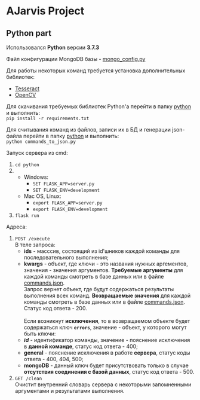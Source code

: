 # AJarvis Project
## Python part

Использовался **Python** версии **3.7.3**

Файл конфигурации MongoDB базы - [mongo_config.py](./python/mongo_config.py)

Для работы некоторых команд требуется установка дополнительных библиотек:
- [Tesseract](https://github.com/tesseract-ocr/tesseract/wiki)
- [OpenCV](https://docs.opencv.org/3.4/df/d65/tutorial_table_of_content_introduction.html)

Для скачивания требуемых библиотек Python'а перейти в папку [python](./python) и выполнить: <br>
`pip install -r requirements.txt`

Для считывания команд из файлов, записи их в БД и генерации json-файла перейти в папку [python](./python) и выполнить: <br>
`python commands_to_json.py`

Запуск сервера из cmd:
1. `cd python`
2. 
    - Windows:
        - `SET FLASK_APP=server.py`
        - `SET FLASK_ENV=development`
    - Mac OS, Linux:
        - `export FLASK_APP=server.py`
        - `export FLASK_ENV=development`
3. `flask run`

Адреса:
1. `POST /execute`<br>
В теле запроса:
    - **ids** - масссив, состоящий из id'шников каждой команды для последовательного выполнения;
    - **kwargs** - объект, где ключи - это названия нужных аргементов, значения - значения аргументов. **Требуемые аргументы** для каждой команды смотреть в базе данных или в файле [commands.json](./python/commands.json).<br>
    Запрос вернет объект, где будут содержаться результаты выполнения всех команд. **Возвращаемые значения** для каждой команды смотреть в базе данных или в файле [commands.json](./python/commands.json). Статус код ответа - 200.<br><br>
Если возникнут **исключения**, то в возвращаемом объекте будет содержаться ключ **`errors`**, значение - объект, у которого могут быть ключи:
    * **_id_** - идентификатор команды, значение - пояснение исключения в **данной команде**, статус код ответа - 400;
    * **general** - пояснение исключения в работе **сервера**, статус коды ответа -  400, 404, 500;
    * **mongoDB** - данный ключ будет присутствовать только в случае **отсутствия соединения с базой данных**, статус код ответа - 500.
2. `GET /clean`<br>
Очистит внутренний словарь сервера с некоторыми запомненными аргументами и результатами выполнения.

